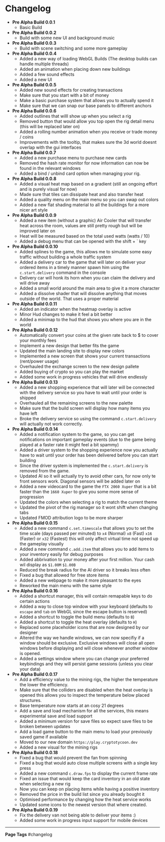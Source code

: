 # Changelog

- **Pre Alpha Build 0.0.1**
    - Basic Build
- **Pre Alpha Build 0.0.2**
    - Build with some new UI and background music
- **Pre Alpha Build 0.0.3**
    - Build with scene switching and some more gameplay
- **Pre Alpha Build 0.0.4**
    - Added a new way of loading WebGL Builds (The desktop builds can handle multiple threads)
    - Added an animation when placing down new buildings
    - Added a few sound effects
    - Added a new UI
- **Pre Alpha Build 0.0.5**
	- Added new sound effects for creating transactions
	- Make sure that you start with a bit of money 
	- Make a basic purchase system that allows you to actually spend it
	- Make sure that we can snap our base panels to different anchors
- **Pre Alpha Build 0.0.6**
	- Added outlines that willl show up when you select a rig
	- Removed button that would allow you top open the rig detail menu (this will be replaced later on)
	- Added a rolling number animation when you receive or trade money / coins
	- Improvements with the tooltip, that makes sure the 3d world doesnt overlap with the gui interfaces
- **Pre Alpha Build 0.0.7**
	-  Added a new purchase menu to purchase new cards
	-  Removed the hash rate monitor for now information can now be found in the relevant windows
	-  Added a bind / unbind card option when managing your rig.
- **Pre Alpha Build 0.0.8**
	-  Added a visual heat map based on a gradient (still an ongoing effort and is purely visual for now)
	-  Made sure that tiles can dissipate heat and also transfer heat
	-  Added a quality menu on the main menu so you can swap out colors
	-  Added a new flat shading material to all the buildings for a more nicer art style
- **Pre Alpha Build 0.0.9**
	-  Added a new item (without a graphic) Air Cooler that will transfer heat across the room, values are still pretty rough but will be improved later on
	-  Heat will be measured based on the total used watts (watts / 10)
	-  Added a debug menu that can be opened with the shift + \` key
- **Pre Alpha Build 0.0.10**
	-  Added splines to the game, this allows me to simulate some easy traffic without building a whole traffic system
	-  Added a delivery car to the game that will later on deliver your ordered items in a timely manner spawn him using the `c.start.delivery` command in the console
	-  Delivery car will honk its horn when you can claim the delivery and will drive away
	-  Added a small world around the main area to give it a more character
	-  Added a dissolve shader that will dissolve anything that moves outside of the world. That uses a proper material
- **Pre Alpha Build 0.0.11**
	-  Added an indicator when the heatmap overlay is active 
	-  Minor Hud changes to make it feel a bit better
	-  Added a minimap to the hud that shows you where you are in the world
- **Pre Alpha Build 0.0.12**
	-  Automatically convert your coins at the given rate back to $ to cover your monthly fees
	-  Implement a new design that better fits the game
	-  Updated the main landing site to display new colors
	-  Implemented a new screen that shows your current transactions (rent/power usage)
	-  Overhauled the exchange screen to the new design pallete
	-  Added buying of crypto so you can play the market
	-  Added some work in progress vehicles that will drive endlessly
- **Pre Alpha Build 0.0.13**
	-  Added a new shopping experience that will later will be connected with the delivery service so you have to wait until your order is shipped
	-  Overhauled all the remaining screens to the new palette 
	-  Make sure that the build screen will display how many items you have left
	-  Broke the delivery service so using the command `c.start.delivery` will actually not work correctly.
- **Pre Alpha Build 0.0.14**
	-  Added a notification system to the game, so you can get notifications on important gameplay events (due to the game being played at a faster rate it might feel a bit spammy)
	-  Added a driver system to the shopping experience now you actually have to wait until your order has been delivered before you can start building
	-  Since the driver system is implemented the `c.start.delivery` is removed from the game.
	-  Updated AI so it will actually try to avoid other cars, for now only te front sensors work. Diagonal sensors will be added later on
	-  Added a new videocard to the game the `FTX 2060 Xuper` that is a bit faster than the `1660 Xuper` to give you some more sense of progression 
	-  Updated the colors when selecting a rig to match the current theme
	-  Updated the pivot of the rig manager so it wont shift when changing tabs
	-  Updated FMOD attribution logo to be more sharper
- **Pre Alpha Build 0.0.15**
	-   Added a new command `c.set.timescale` that allows you to set the time scale  (days passed per minuted) to `x4` (Normal) `x8` (Fast) `x16` (Faster) or `x32` (Fastest) this will only affect virtual time not speed up the gameplay visually
	-   Added a new command `c.add.item` that allows you to add items to your inventory easily for debug purposes
	-   Added abbrivation to your money after your first million. Your cash wil display as `$1.00M` `$1.00B`
	-   Reduced the break radius for the AI driver so it breaks less often
	-   Fixed a bug that allowed for free store items 
	-   Added a new webpage to make it more pleasant to the eyes
	-   Reworked the main menu with the same style
- **Pre Alpha Build 0.0.16**
	-  Added a shortcut manager, this will contain remapable keys to do certain actions
	-  Added a way to close top window with your keyboard (defaults to `escape` and `tab` on WebGL since the escape button is reserved)
	-  Added a shortcut to toggle the build menu (defaults to `B`)
	-  Added a shortcut to toggle the heat overlay (defaults to `H`)
	-  Replaced some placeholder icons that are now designed by our designer
	-  Altered the way we handle windows, we can now specifiy if a window should be exclusive. Exclusive windows will close all open windows before displaying and will close whenever another window is opened.
	-  Added a settings window where you can change your preferred keybindings and they will persist game sessions (unless you clear your data)
- **Pre Alpha Build 0.0.17**
	-  Add a efficiency value to the mining rigs, the higher the temperature the lower the efficiency.
	-  Make sure that the colliders are disabled when the heat overlay is opened this allows you to inspect the temperature below placed structures. 
	-  Base temperature now starts at an cosy 21 degrees
	-  Add a save and load mechanism for all the services, this means experimental save and load support
	-  Added a minimum version for save files so expect save files to be broken between updates
	-  Add a load game button to the main menu to load your previously saved game if available
	-  Moved to our new domain `https://play.cryptotycoon.dev`
	-  Added a new visual for the mining rigs
- **Pre Alpha Build 0.0.18**
	-  Fixed a bug that would prevent the fan from spinning
	-  Fixed a bug that would auto close multiple screens with a single key press
	-  Added a new command `c.draw.fps` to display the current frame rate
	-  Fixed an issue that would keep the card inventory in an old state when selecting a new rig
	-  Now you can keep on placing items while having a positive inventory
	-  Removed the price in the build list since you already bought it
	-  Optimised performance by changing how the heat service works
	-  Updated some icons to the newest version that where created.
- **Pre Alpha Build 0.0.19**
	-  Fix the delivery van not being able to deliver your items :)
	-  Added some work in progress input support for mobile devices
---
**Page Tags**
#changelog
